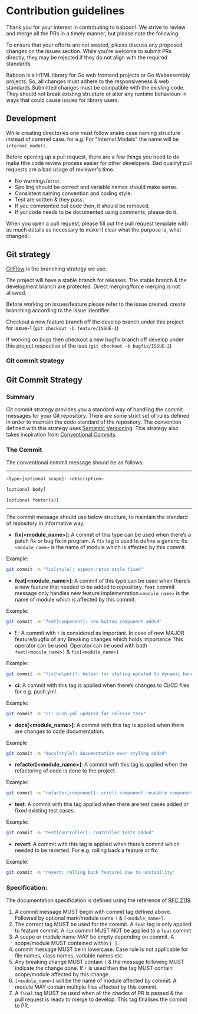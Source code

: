 # Contribution guidelines

Thank you for your interest in contributing to baboon!. We strive to review and merge all the PRs in a timely manner, but please note the following:

To ensure that your efforts are not wasted, please discuss any proposed changes on the issues section. While you're welcome to submit PRs directly, they may be rejected if they do not align with the required standards.

Baboon is a HTML library for Go web frontend projects or Go Webassembly projects. So, all changes must adhere to the responsiveness & web standards.Submitted changes must be compatible with the existing code. They should not break existing structure or alter any runtime behaviourr in ways that could cause issues for library users.

## Development

While creating directories one must follow snake case naming structure instead of cammel case.
for e.g. For "Internal Models" the name will be `internal_models`.

Before opening up a pull request, there are a few things you need to do make tthe code review process easier for other developers. Bad qualiryt pull requests are a bad usage of reviewer's time.
* No warnings/error.
* Spelling should be correct and variable names should make sense.
* Consistent naming convention and coding style.
* Test are written & they pass.
* If you commented out code then, it should be removed.
* If yor code needs to be documented using comments, please do it.

When you open a pull request, please fill out the pull request template with as much details as necessary to make it clear what the purpose is, what changed.

## Git strategy
[GitFlow](https://www.atlassian.com/git/tutorials/comparing-workflows/gitflow-workflow) is the branching strategy we use.

The project will have a stable branch for releases. The stable branch & the development branch are protected. Direct merging/force merging is not allowed.

Before working on issues/feature please refer to the issue created. create branching according to the issue identifier.

Checkout a new feature branch off the develop branch under this project for issue-1 (`git checkout -b feature/ISSUE-1`)

If working on bugs then checkout a new bugfix branch off develop under this project respective of the isue (`git checkout -b bugfix/ISSUE-2`)

### Git commit strategy


## Git Commit Strategy

### Summary

Git commit strategy provides you a standard way of handling the commit messages for your Git repository. There are some strict set of rules defined in order to maintain the code standard of the repository. The convention defined with this strategy uses [Semantic Versioning](https://semver.org/). This strategy also takes inspiration from [Conventional Commits](https://www.conventionalcommits.org/en/v1.0.0/).

### The Commit

The conventional commit message should be as follows:

---

```bash
<type>[optional scope]: <description>

[optional body]

[optional footer(s)]
```

---

The commit message should use below structure, to maintain the standard of repository in informative way.

- **fix[<module_name>]:** A commit of this type can be used when there’s a patch fix or bug fix in program. A `fix` tag is used to define a generic fix. `<module_name>` is the name of module which is affected by this commit.

Example:

```bash
git commit -m "fix[style]: aspect-ratio style fixed"
```

- **feat[<module_name>]:** A commit of this type can be used when there’s a new feature that needed to be added to repository. `feat` commit message only handles new feature implementation.`<module_name>` is the name of module which is affected by this commit.

Example:

```bash
git commit -m "feat[component]: new button component added"
```

- **!** : A commit with `!` is considered as important. In case of new MAJOR feature/bugfix of any Breaking changes which holds importance This operator can be used. Operator can be used with both `feat[<module_name>]` & `fix[<module_name>]`

Example:

```bash
git commit -m "fix[helper]!: helper for styling updated to dynamic handling"
```

- **ci**: A commit with this tag is applied when there’s changes to CI/CD files for e.g. push.yml.

Example: 

```bash
git commit -m "ci: push.yml updated for release task"
```

- **docs[<module_name>]**: A commit with this tag is applied when there are changes to code documentation.

Example

```bash
git commit -m "docs[style]: documentation over styling added"
```

- **refactor[<module_name>]**: A commit with this tag is applied when the refactoring of code is done to the project.

Example:

```bash
git commit -m "refactor[component]: scroll component reusable component added"
```

- **test**: A commit with this tag applied when there are test cases added or fixed existing test cases.

Example: 

```bash
git commit -m "test[controller]: controller tests added"
```

- **revert**: A commit with this tag is applied when there’s commit which needed to be reverted. For e.g. rolling back a feature or fix.

Example:

```bash
git commit -m "revert: rolling back feature1 due to unstability"
```

### Specification:

The documentation specification is defined using the reference of [RFC 2119](https://www.ietf.org/rfc/rfc2119.txt).

1. A commit message MUST begin with commit tag defined above. Followed by optional mark/module name `!` & `[<module_name>]`.
2. The correct tag MUST be used for the commit. A `feat` tag is only applied to feature commit. A `fix` commit MUST NOT be applied to a `feat` commit
3. A scope or module name MAY be empty depending on commit. A scope/module MUST contained within `[ ]`.
4. commit message MUST be in lowercase. Case rule is not applicable for file names, class names, variable names etc.
5. Any breaking change MUST contain `!` & the message following MUST indicate the change done. If `!` is used then the tag MUST contain scope/module affected by this change.
6. `[<module_name>]` will be the name of module affected by commit. A module MAY contain multiple files affected by this commit. 
7. A `final` tag MUST be used when all the checks of PR is passed & the pull request is ready to merge to develop. This tag finalises the commit to PR.